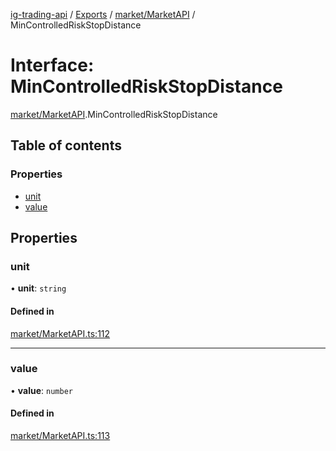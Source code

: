 [ig-trading-api](../README.md) / [Exports](../modules.md) / [market/MarketAPI](../modules/market_MarketAPI.md) / MinControlledRiskStopDistance

# Interface: MinControlledRiskStopDistance

[market/MarketAPI](../modules/market_MarketAPI.md).MinControlledRiskStopDistance

## Table of contents

### Properties

- [unit](market_MarketAPI.MinControlledRiskStopDistance.md#unit)
- [value](market_MarketAPI.MinControlledRiskStopDistance.md#value)

## Properties

### unit

• **unit**: `string`

#### Defined in

[market/MarketAPI.ts:112](https://github.com/bennycode/ig-trading-api/blob/f7fd8d0/src/market/MarketAPI.ts#L112)

---

### value

• **value**: `number`

#### Defined in

[market/MarketAPI.ts:113](https://github.com/bennycode/ig-trading-api/blob/f7fd8d0/src/market/MarketAPI.ts#L113)
